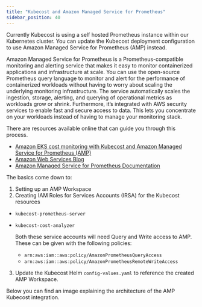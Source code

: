 ```yaml
---
title: "Kubecost and Amazon Managed Service for Prometheus"
sidebar_position: 40
---
```


Currently Kubecost is using a self hosted Prometheus instance within our Kubernetes cluster. You can update the Kubecost deployment configuration to use Amazon Managed Service for Prometheus (AMP) instead.

Amazon Managed Service for Prometheus is a Prometheus-compatible monitoring and alerting service that makes it easy to monitor containerized applications and infrastructure at scale. You can use the open-source Prometheus query language to monitor and alert for the performance of containerized workloads without having to worry about scaling the underlying monitoring infrastructure. The service automatically scales the ingestion, storage, alerting, and querying of operational metrics as workloads grow or shrink. Furthermore, it’s integrated with AWS security services to enable fast and secure access to data. This lets you concentrate on your workloads instead of having to manage your monitoring stack.

There are resources available online that can guide you through this process.

- [Amazon EKS cost monitoring with Kubecost and Amazon Managed Service for Prometheus (AMP)](https://blog.kubecost.com/blog/aws-amp-kubecost-integration/)
- [Amazon Web Services Blog](https://aws.amazon.com/blogs/mt/integrating-kubecost-with-amazon-managed-service-for-prometheus/)
- [Amazon Managed Service for Prometheus Documentation](https://docs.aws.amazon.com/prometheus/latest/userguide/integrating-kubecost.html#kubecost-set-up-amp)

The basics come down to:

1.  Setting up an AMP Workspace
2.  Creating IAM Roles for Services Accounts (IRSA) for the Kubecost resources

- `kubecost-prometheus-server`
- `kubecost-cost-analyzer`

  Both these service accounts will need Query and Write access to AMP. These can be given with the following policies:

  - `arn:aws:iam::aws:policy/AmazonPrometheusQueryAccess`
  - `arn:aws:iam::aws:policy/AmazonPrometheusRemoteWriteAccess`

3.  Update the Kubecost Helm `config-values.yaml` to reference the created AMP Workspace.

Below you can find an image explaining the architecture of the AMP Kubecost integration.
